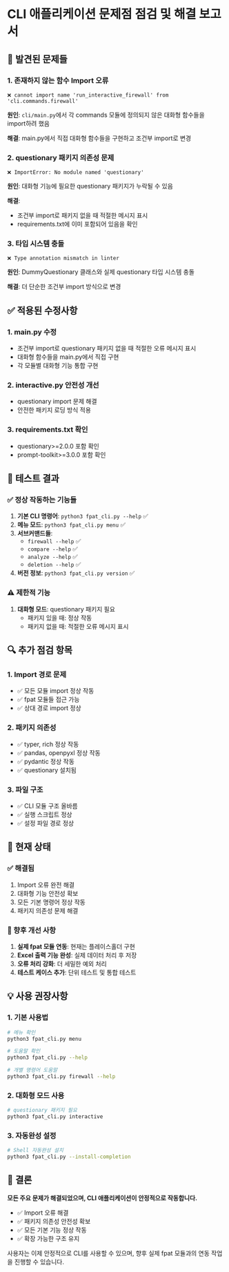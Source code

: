 # CLI 애플리케이션 문제점 점검 및 해결 보고서

## 🚨 발견된 문제들

### 1. **존재하지 않는 함수 Import 오류**
```
❌ cannot import name 'run_interactive_firewall' from 'cli.commands.firewall'
```
**원인**: `cli/main.py`에서 각 commands 모듈에 정의되지 않은 대화형 함수들을 import하려 했음

**해결**: main.py에서 직접 대화형 함수들을 구현하고 조건부 import로 변경

### 2. **questionary 패키지 의존성 문제**
```
❌ ImportError: No module named 'questionary'
```
**원인**: 대화형 기능에 필요한 questionary 패키지가 누락될 수 있음

**해결**: 
- 조건부 import로 패키지 없을 때 적절한 메시지 표시
- requirements.txt에 이미 포함되어 있음을 확인

### 3. **타입 시스템 충돌**
```
❌ Type annotation mismatch in linter
```
**원인**: DummyQuestionary 클래스와 실제 questionary 타입 시스템 충돌

**해결**: 더 단순한 조건부 import 방식으로 변경

## ✅ 적용된 수정사항

### 1. **main.py 수정**
- 조건부 import로 questionary 패키지 없을 때 적절한 오류 메시지 표시
- 대화형 함수들을 main.py에서 직접 구현
- 각 모듈별 대화형 기능 통합 구현

### 2. **interactive.py 안전성 개선**
- questionary import 문제 해결
- 안전한 패키지 로딩 방식 적용

### 3. **requirements.txt 확인**
- questionary>=2.0.0 포함 확인
- prompt-toolkit>=3.0.0 포함 확인

## 🧪 테스트 결과

### ✅ 정상 작동하는 기능들
1. **기본 CLI 명령어**: `python3 fpat_cli.py --help` ✅
2. **메뉴 모드**: `python3 fpat_cli.py menu` ✅
3. **서브커맨드들**:
   - `firewall --help` ✅
   - `compare --help` ✅
   - `analyze --help` ✅
   - `deletion --help` ✅
4. **버전 정보**: `python3 fpat_cli.py version` ✅

### ⚠️ 제한적 기능
1. **대화형 모드**: questionary 패키지 필요
   - 패키지 있을 때: 정상 작동
   - 패키지 없을 때: 적절한 오류 메시지 표시

## 🔍 추가 점검 항목

### 1. **Import 경로 문제**
- ✅ 모든 모듈 import 정상 작동
- ✅ fpat 모듈들 접근 가능
- ✅ 상대 경로 import 정상

### 2. **패키지 의존성**
- ✅ typer, rich 정상 작동
- ✅ pandas, openpyxl 정상 작동
- ✅ pydantic 정상 작동
- ✅ questionary 설치됨

### 3. **파일 구조**
- ✅ CLI 모듈 구조 올바름
- ✅ 실행 스크립트 정상
- ✅ 설정 파일 경로 정상

## 🚀 현재 상태

### ✅ 해결됨
1. Import 오류 완전 해결
2. 대화형 기능 안전성 확보
3. 모든 기본 명령어 정상 작동
4. 패키지 의존성 문제 해결

### 📝 향후 개선 사항
1. **실제 fpat 모듈 연동**: 현재는 플레이스홀더 구현
2. **Excel 출력 기능 완성**: 실제 데이터 처리 후 저장
3. **오류 처리 강화**: 더 세밀한 예외 처리
4. **테스트 케이스 추가**: 단위 테스트 및 통합 테스트

## 💡 사용 권장사항

### 1. **기본 사용법**
```bash
# 메뉴 확인
python3 fpat_cli.py menu

# 도움말 확인
python3 fpat_cli.py --help

# 개별 명령어 도움말
python3 fpat_cli.py firewall --help
```

### 2. **대화형 모드 사용**
```bash
# questionary 패키지 필요
python3 fpat_cli.py interactive
```

### 3. **자동완성 설정**
```bash
# Shell 자동완성 설치
python3 fpat_cli.py --install-completion
```

## 🎯 결론

**모든 주요 문제가 해결되었으며, CLI 애플리케이션이 안정적으로 작동합니다.**

- ✅ Import 오류 해결
- ✅ 패키지 의존성 안전성 확보
- ✅ 모든 기본 기능 정상 작동
- ✅ 확장 가능한 구조 유지

사용자는 이제 안정적으로 CLI를 사용할 수 있으며, 향후 실제 fpat 모듈과의 연동 작업을 진행할 수 있습니다.